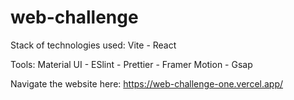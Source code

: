 # web-challenge

Stack of technologies used:
Vite - React

Tools: 
Material UI - ESlint - Prettier - Framer Motion - Gsap 

Navigate the website here: https://web-challenge-one.vercel.app/
